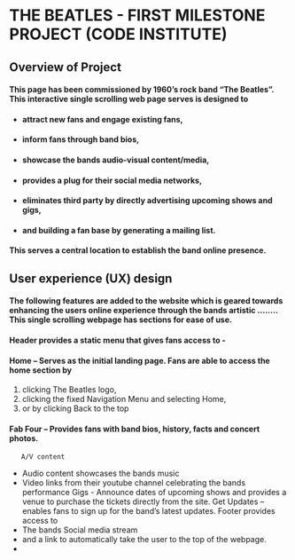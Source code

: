 # THE BEATLES - FIRST MILESTONE PROJECT (CODE INSTITUTE)

## Overview of Project
#### This page has been commissioned by 1960’s rock band “The Beatles”.  This interactive single scrolling web page serves is designed to 
-  #### attract new fans and engage existing fans,
-  #### inform fans through band bios,
-  #### showcase the bands audio-visual content/media,
-  #### provides a plug for their social media networks,
-  #### eliminates third party by directly advertising upcoming shows and gigs,
-  #### and building a fan base by generating a mailing list.
#### This serves a central location to establish the band online presence.
 

## User experience (UX) design 
#### The following features are added to the website which is geared towards enhancing the users online experience through the bands artistic ……..  This single scrolling webpage has sections for ease of use.
#### Header provides a static menu that gives fans access to -
#### Home – Serves as the initial landing page. Fans are able to access the home section by
1.	clicking The Beatles logo,
2.	clicking the fixed Navigation Menu and selecting Home,
3.	or by clicking Back to the top
#### Fab Four – Provides fans with band bios, history, facts and concert photos.
       A/V content 
-	Audio content showcases the bands music
-	Video links from their youtube channel celebrating the bands performance
                     Gigs - Announce dates of upcoming shows and provides a venue to purchase the tickets 
   directly from the site.
      Get Updates – enables fans to sign up for the band’s latest updates.
Footer provides access to 
-	The bands Social media stream
-	and a link to automatically take the user to the top of the webpage. 
-	
 

